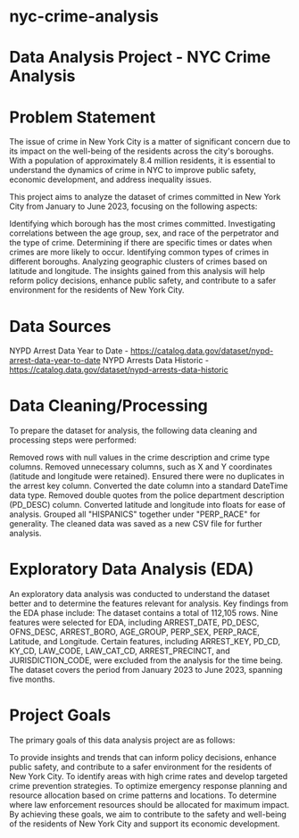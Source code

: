 # nyc-crime-analysis
# Data Analysis Project - NYC Crime Analysis
# Problem Statement
The issue of crime in New York City is a matter of significant concern due to its impact on the well-being of the residents across the city's boroughs. With a population of approximately 8.4 million residents, it is essential to understand the dynamics of crime in NYC to improve public safety, economic development, and address inequality issues.

This project aims to analyze the dataset of crimes committed in New York City from January to June 2023, focusing on the following aspects:

Identifying which borough has the most crimes committed.
Investigating correlations between the age group, sex, and race of the perpetrator and the type of crime.
Determining if there are specific times or dates when crimes are more likely to occur.
Identifying common types of crimes in different boroughs.
Analyzing geographic clusters of crimes based on latitude and longitude.
The insights gained from this analysis will help reform policy decisions, enhance public safety, and contribute to a safer environment for the residents of New York City.

# Data Sources
NYPD Arrest Data Year to Date - https://catalog.data.gov/dataset/nypd-arrest-data-year-to-date
NYPD Arrests Data Historic - https://catalog.data.gov/dataset/nypd-arrests-data-historic

# Data Cleaning/Processing
To prepare the dataset for analysis, the following data cleaning and processing steps were performed:

Removed rows with null values in the crime description and crime type columns.
Removed unnecessary columns, such as X and Y coordinates (latitude and longitude were retained).
Ensured there were no duplicates in the arrest key column.
Converted the date column into a standard DateTime data type.
Removed double quotes from the police department description (PD_DESC) column.
Converted latitude and longitude into floats for ease of analysis.
Grouped all "HISPANICS" together under "PERP_RACE" for generality.
The cleaned data was saved as a new CSV file for further analysis.

# Exploratory Data Analysis (EDA)
An exploratory data analysis was conducted to understand the dataset better and to determine the features relevant for analysis. Key findings from the EDA phase include:
The dataset contains a total of 112,105 rows.
Nine features were selected for EDA, including ARREST_DATE, 
PD_DESC, 
OFNS_DESC, 
ARREST_BORO, 
AGE_GROUP, 
PERP_SEX, 
PERP_RACE, 
Latitude, and 
Longitude.
Certain features, including 
ARREST_KEY, 
PD_CD, 
KY_CD, 
LAW_CODE, 
LAW_CAT_CD, 
ARREST_PRECINCT, and 
JURISDICTION_CODE, were excluded from the analysis for the time being.
The dataset covers the period from January 2023 to June 2023, spanning five months.

# Project Goals
The primary goals of this data analysis project are as follows:

To provide insights and trends that can inform policy decisions, enhance public safety, and contribute to a safer environment for the residents of New York City.
To identify areas with high crime rates and develop targeted crime prevention strategies.
To optimize emergency response planning and resource allocation based on crime patterns and locations.
To determine where law enforcement resources should be allocated for maximum impact.
By achieving these goals, we aim to contribute to the safety and well-being of the residents of New York City and support its economic development.
